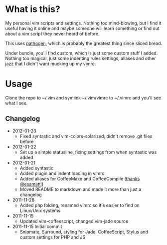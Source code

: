 
What is this?
===

My personal vim scripts and settings. Nothing too mind-blowing, but I 
find it useful having it online and maybe someone will learn something 
or find out about a vim script they never heard of before. 

This uses [pathogen](http://www.vim.org/scripts/script.php?script_id=2332), 
which is probably the greatest thing since sliced bread. 

Under bundle, you'll find custom, which is just some custom stuff I added. 
Nothing too magical, just some indenting rules settings, aliases and other 
jazz that I didn't want mucking up my vimrc.


Usage
===

Clone the repo to ~/.vim and symlink ~/.vim/vimrc to ~/.vimrc and you'll see what I see.


Changelog
---

- 2012-01-23
	+ Fixed syntastic and vim-colors-solarized; didn't remove .git files before
- 2012-01-22
	+ Set up a simple statusline, fixing settings from when syntastic was added
- 2012-01-21
    + Added syntastic
    + Added plugin and indent loading in vimrc
    + Added aliases for CoffeeMake and CoffeeCompile ([thanks @esamatti](http://esa-matti.suuronen.org/blog/2011/11/28/how-to-write-coffeescript-efficiently/))
	+ Moved README to markdown and made it more than just a changelog
- 2011-11-28
    + Added php folding, renamed vimrc so it's easier to find on Linux/Unix systems
- 2011-11-15
    + Updated vim-coffeescript, changed vim-jade source
- 2011-11-15    Initial commit 
    + Snipmate, Surround, styling for Jade, CoffeeScript, Stylus and custom settings for PHP and JS
